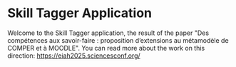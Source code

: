 # Skill Tagger Application
Welcome to the Skill Tagger application, the result of the paper "Des compétences aux savoir-faire : proposition d’extensions au métamodèle de COMPER et à MOODLE". You can read more about the work on this direction: https://eiah2025.sciencesconf.org/

